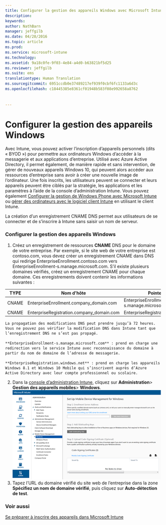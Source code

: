 ```yaml
---
title: Configurer la gestion des appareils Windows avec Microsoft Intune | Microsoft Intune
description: 
keywords: 
author: NathBarn
manager: jeffgilb
ms.date: 04/28/2016
ms.topic: article
ms.prod: 
ms.service: microsoft-intune
ms.technology: 
ms.assetid: 9a18c0fe-9f03-4e84-a4d0-b63821bf5d25
ms.reviewer: jeffgilb
ms.suite: ems
translationtype: Human Translation
ms.sourcegitcommit: 6951ccdb0e37489217ef939f0cbf6fc1133a6d3c
ms.openlocfilehash: c18445385e8361cf01948b583f08e992658a8762


---
```


# Configurer la gestion des appareils Windows
Avec Intune, vous pouvez activer l’inscription d’appareils personnels (dits « BYOD ») pour permettre aux ordinateurs Windows d’accéder à la messagerie et aux applications d’entreprise. Utilisé avec Azure Active Directory, il permet également, de manière rapide et sans intervention, de gérer de nouveaux appareils Windows 10, qui peuvent alors accéder aux ressources d’entreprise sans avoir à créer une nouvelle image de l’ordinateur. Une fois inscrits, les utilisateurs peuvent se connecter et leurs appareils peuvent être ciblés par la stratégie, les applications et les paramètres à l’aide de la console d’administration Intune. Vous pouvez également [Configurer la gestion de Windows Phone avec Microsoft Intune](set-up-windows-phone-management-with-microsoft-intune.md) ou [gérer des ordinateurs avec le logiciel client Intune](manage-windows-pcs-with-microsoft-intune.md) en utilisant le client Intune.

La création d’un enregistrement CNAME DNS permet aux utilisateurs de se connecter et de s’inscrire à Intune sans saisir un nom de serveur.

### Configurer la gestion des appareils Windows

  1.  Créez un enregistrement de ressources **CNAME** DNS pour le domaine de votre entreprise. Par exemple, si le site web de votre entreprise est contoso.com, vous devez créer un enregistrement CNAME dans DNS qui redirige EnterpriseEnrollment.contoso.com vers EnterpriseEnrollment-s.manage.microsoft.com. S’il existe plusieurs domaines vérifiés, créez un enregistrement CNAME pour chaque domaine. Ces enregistrements doivent contenir les informations suivantes :

  |TYPE|Nom d'hôte|Pointe vers|TTL|
  |--------|-------------|-------------|-------|
  |CNAME|EnterpriseEnrollment.company_domain.com|EnterpriseEnrollment-s.manage.microsoft.com |1 heure|
  |CNAME|EnterpriseRegistration.company_domain.com|EnterpriseRegistration.windows.net|1 heure|

    La propagation des modifications DNS peut prendre jusqu’à 72 heures. Vous ne pouvez pas vérifier la modification DNS dans Intune tant que l’enregistrement DNS ne s’est pas propagé.

    **EnterpriseEnrollment-s.manage.microsoft.com** : prend en charge une redirection vers le service Intune avec reconnaissance du domaine à partir du nom de domaine de l’adresse de messagerie.

    **EnterpriseRegistration.windows.net** : prend en charge les appareils Windows 8.1 et Windows 10 Mobile qui s’inscrivent auprès d’Azure Active Directory avec leur compte professionnel ou scolaire.

  2.  Dans la [console d’administration Intune](http://manage.microsoft.com), cliquez sur **Administration**&gt; **Gestion des appareils mobiles**&gt; **Windows**.
  ![Boîte de dialogue Gestion des appareils Windows](../media/enroll-intune-winenr.png)
  3.  Tapez l’URL du domaine vérifié du site web de l’entreprise dans la zone **Spécifiez un nom de domaine vérifié**, puis cliquez sur **Auto-détection de test**.

### Voir aussi
[Se préparer à inscrire des appareils dans Microsoft Intune](get-ready-to-enroll-devices-in-microsoft-intune.md)



<!--HONumber=Jun16_HO4-->


